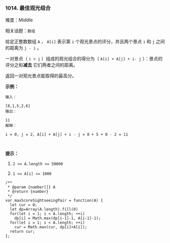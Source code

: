 ### 1014. 最佳观光组合

难度：Middle

相关话题：`数组`

给定正整数数组 `A` ， `A[i]` 表示第  `i`  个观光景点的评分，并且两个景点 `i`  和 `j` 之间的距离为 `j - i` 。



一对景点（ `i < j` ）组成的观光组合的得分为（ `A[i] + A[j] + i- j` ）：景点的评分之和**减去** 它们两者之间的距离。



返回一对观光景点能取得的最高分。







**示例：** 





```
输入：

[8,1,5,2,6]
输出：

11
解释：

i = 0, j = 2, A[i] + A[j] + i - j = 8 + 5 + 0 - 2 = 11



```






**提示：** 




1.  `2 <= A.length <= 50000` 

2.  `1 <= A[i] <= 1000` 






```
/**
 * @param {number[]} A
 * @return {number}
 */
var maxScoreSightseeingPair = function(A) {
  let cur = 0;
  let dp=Array(A.length).fill(0)
  for(let i = 1; i < A.length; ++i)
    dp[i] = Math.max(dp[i-1]-1, A[i-1]-1);
  for(let i = 1; i < A.length; ++i)
    cur = Math.max(cur, dp[i]+A[i]);
  return cur;
};



```


